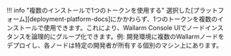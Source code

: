 !!! info "複数のインストールで1つのトークンを使用する"
    選択した[プラットフォーム][deployment-platform-docs]にかかわらず、1つのトークンを複数のインストールで使用できます。これにより、Wallarm Console UIでノードインスタンスを論理的にグループ化できます。例: 開発環境に複数のWallarmノードをデプロイし、各ノードは特定の開発者が所有する個別のマシン上にあります。